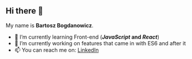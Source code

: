 ## Hi there 👋

My name is **Bartosz Bogdanowicz**.

- 🌱 I’m currently learning Front-end (**_JavaScript_ and _React_**)
-  🔭 I’m currently working on features that came in with ES6 and after it
- 📫 You can reach me on: [LinkedIn](https://www.linkedin.com/in/bartosz-bogdanowicz-0540732a1/)
<!--
- ⚡ Fun fact: I was hosting my own server with MMORPG game as a kid, and back then I had no idea that I was 'coding' by editing some scripts to change game experience for other players 💪

- 🔭 I’m currently working on ...
- 🌱 I’m currently learning ...
- 👯 I’m looking to collaborate on ...
- 🤔 I’m looking for help with ...
- 💬 Ask me about ...
- 📫 How to reach me: ...
- 😄 Pronouns: ...
->
